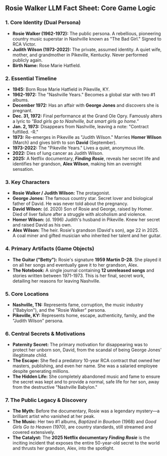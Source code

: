 

## **Rosie Walker LLM Fact Sheet: Core Game Logic**

### **1\. Core Identity (Dual Persona)**

* **Rosie Walker (1962-1972):** The public persona. A rebellious, pioneering country music superstar in Nashville known as "The Bad Girl." Signed to RCA Victor.  
* **Judith Wilson (1973-2022):** The private, assumed identity. A quiet wife, mother, and grandmother in Pikeville, Kentucky. Never performed publicly again.  
* **Birth Name:** Rose Marie Hatfield.

### **2\. Essential Timeline**

* **1945:** Born Rose Marie Hatfield in Pikeville, KY.  
* **1962-1972:** The "Nashville Years." Becomes a global star with two \#1 albums.  
* **December 1972:** Has an affair with **George Jones** and discovers she is pregnant.  
* **Dec. 31, 1972:** Final performance at the Grand Ole Opry. Famously alters a lyric to *"Bad girls go to Nashville, but smart girls go home."*  
* **Jan. 2, 1973:** Disappears from Nashville, leaving a note: "Contract fulfilled. \-R."  
* **1973:** Re-emerges in Pikeville as "Judith Wilson." Marries **Homer Wilson** (March) and gives birth to son **David** (September).  
* **1973-2022:** The "Pikeville Years." Lives a quiet, anonymous life.  
* **2022:** Dies of lung cancer as Judith Wilson.  
* **2025:** A Netflix documentary, ***Finding Rosie***, reveals her secret life and identifies her grandson, **Alex Wilson**, making him an overnight sensation.

### **3\. Key Characters**

* **Rosie Walker / Judith Wilson:** The protagonist.  
* **George Jones:** The famous country star. Secret lover and biological father of David. He was never told about the pregnancy.  
* **David Wilson:** (d. 2020\) Son of Rosie and George, raised by Homer. Died of liver failure after a struggle with alcoholism and violence.  
* **Homer Wilson:** (d. 1996\) Judith's husband in Pikeville. Knew her secret and raised David as his own.  
* **Alex Wilson:** The heir. Rosie's grandson (David's son), age 22 in 2025\. A coal miner and gifted musician who inherited her talent and her guitar.

### **4\. Primary Artifacts (Game Objects)**

* **The Guitar ("Betty"):** Rosie's signature **1959 Martin D-28**. She played it on all her songs and eventually gave it to her grandson, Alex.  
* **The Notebook:** A single journal containing **12 unreleased songs** and stories written between 1971-1973. This is her final, secret work, detailing her reasons for leaving Nashville.

### **5\. Core Locations**

* **Nashville, TN:** Represents fame, corruption, the music industry ("Babylon"), and the "Rosie Walker" persona.  
* **Pikeville, KY:** Represents home, escape, authenticity, family, and the "Judith Wilson" persona.

### **6\. Central Secrets & Motivations**

* **Paternity Secret:** The primary motivation for disappearing was to protect her unborn son, David, from the scandal of being George Jones' illegitimate child.  
* **The Escape:** She fled a predatory 10-year RCA contract that owned her masters, publishing, and even her name. She was a salaried employee despite generating millions.  
* **The Hidden Life:** She completely abandoned music and fame to ensure the secret was kept and to provide a normal, safe life for her son, away from the destructive "Nashville Babylon."

### **7\. The Public Legacy & Discovery**

* **The Myth:** Before the documentary, Rosie was a legendary mystery—a brilliant artist who vanished at her peak.  
* **The Music:** Her two \#1 albums, *Baptized in Bourbon* (1968) and *Good Girls Go to Heaven* (1970), are country standards, still streamed and covered extensively.  
* **The Catalyst:** The **2025 Netflix documentary *Finding Rosie*** is the inciting incident that exposes the entire 50-year-old secret to the world and thrusts her grandson, Alex, into the spotlight.
